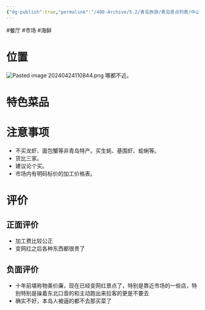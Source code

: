```yaml
---
{"dg-publish":true,"permalink":"/400-Archive/5.2/青岛旅游/青岛景点列表/中山路及其周边/团岛农贸市场/","tags":["餐厅","市场","海鲜"]}
---
```


 #餐厅 #市场 #海鲜
# 位置
![Pasted image 20240424110844.png](/img/user/800-%E5%85%B6%E4%BB%96/801-%E5%9B%BE%E7%89%87/Pasted%20image%2020240424110844.png)
哪都不近。

# 特色菜品
# 注意事项
- 不买龙虾、面包蟹等非青岛特产。买生蚝、基围虾、蛤蜊等。
- 货比三家。
- 建议论个买。
- 市场内有明码标价的加工价格表。
# 评价
## 正面评价
- 加工费比较公正
- 变网红之后各种东西都很贵了
## 负面评价
- 十年前堪称物美价廉，现在已经变网红景点了，特别是靠近市场的一些店，特别特别是操着东北口音的和主动跑出来拉客的更是不要去
- 确实不好，本岛人被逼的都不去那买菜了
